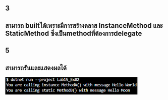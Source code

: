 ## 3
## สามารถ builtได้เพราะมีการสร้างคลาส InstanceMethod และ StaticMethod ซึ่งเป็นmethodที่ต้องการdelegate

## 5
## สามารถรันและแสดงผลได้
![alt text](image-1.png)